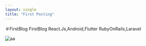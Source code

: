 ```yaml
---
layout: single
title: "First Posting"
---
```


＃FirstBlog
FirstBlog
React.Js,Android,Flutter
RubyOnRails,Laravel

![aa](D:\Project\limkk90.github.io\limkk90.github.io\images\2023-05-13-first\aa-1685895948789-4.png)

